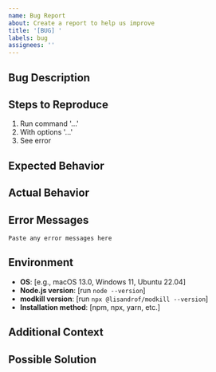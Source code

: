 ```yaml
---
name: Bug Report
about: Create a report to help us improve
title: '[BUG] '
labels: bug
assignees: ''
---
```


## Bug Description

<!-- A clear and concise description of what the bug is -->

## Steps to Reproduce

1. Run command '...'
2. With options '...'
3. See error

## Expected Behavior

<!-- What you expected to happen -->

## Actual Behavior

<!-- What actually happened -->

## Error Messages

```
Paste any error messages here
```

## Environment

- **OS**: [e.g., macOS 13.0, Windows 11, Ubuntu 22.04]
- **Node.js version**: [run `node --version`]
- **modkill version**: [run `npx @lisandrof/modkill --version`]
- **Installation method**: [npm, npx, yarn, etc.]

## Additional Context

<!-- Add any other context, screenshots, or information about the problem here -->

## Possible Solution

<!-- Optional: Suggest a fix or reason for the bug -->
